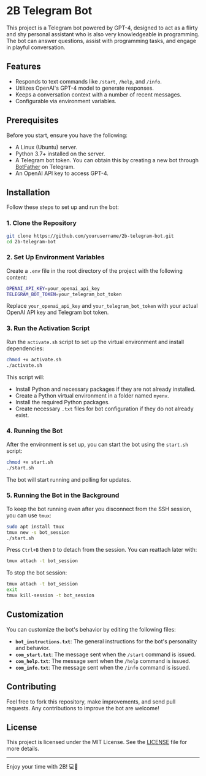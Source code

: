 # 2B Telegram Bot

This project is a Telegram bot powered by GPT-4, designed to act as a flirty and shy personal assistant who is also very knowledgeable in programming. The bot can answer questions, assist with programming tasks, and engage in playful conversation.

## Features

- Responds to text commands like `/start`, `/help`, and `/info`.
- Utilizes OpenAI's GPT-4 model to generate responses.
- Keeps a conversation context with a number of recent messages.
- Configurable via environment variables.

## Prerequisites

Before you start, ensure you have the following:

- A Linux (Ubuntu) server.
- Python 3.7+ installed on the server.
- A Telegram bot token. You can obtain this by creating a new bot through [BotFather](https://core.telegram.org/bots#botfather) on Telegram.
- An OpenAI API key to access GPT-4.

## Installation

Follow these steps to set up and run the bot:

### 1. Clone the Repository

```bash
git clone https://github.com/yourusername/2b-telegram-bot.git
cd 2b-telegram-bot
```

### 2. Set Up Environment Variables

Create a `.env` file in the root directory of the project with the following content:

```bash
OPENAI_API_KEY=your_openai_api_key
TELEGRAM_BOT_TOKEN=your_telegram_bot_token
```

Replace `your_openai_api_key` and `your_telegram_bot_token` with your actual OpenAI API key and Telegram bot token.

### 3. Run the Activation Script

Run the `activate.sh` script to set up the virtual environment and install dependencies:

```bash
chmod +x activate.sh
./activate.sh
```

This script will:

- Install Python and necessary packages if they are not already installed.
- Create a Python virtual environment in a folder named `myenv`.
- Install the required Python packages.
- Create necessary `.txt` files for bot configuration if they do not already exist.

### 4. Running the Bot

After the environment is set up, you can start the bot using the `start.sh` script:

```bash
chmod +x start.sh
./start.sh
```

The bot will start running and polling for updates.

### 5. Running the Bot in the Background

To keep the bot running even after you disconnect from the SSH session, you can use `tmux`:

```bash
sudo apt install tmux
tmux new -s bot_session
./start.sh
```

Press `Ctrl+B` then `D` to detach from the session. You can reattach later with:

```bash
tmux attach -t bot_session
```

To stop the bot session:

```bash
tmux attach -t bot_session
exit
tmux kill-session -t bot_session
```

## Customization

You can customize the bot's behavior by editing the following files:

- **`bot_instructions.txt`**: The general instructions for the bot's personality and behavior.
- **`com_start.txt`**: The message sent when the `/start` command is issued.
- **`com_help.txt`**: The message sent when the `/help` command is issued.
- **`com_info.txt`**: The message sent when the `/info` command is issued.

## Contributing

Feel free to fork this repository, make improvements, and send pull requests. Any contributions to improve the bot are welcome!

## License

This project is licensed under the MIT License. See the [LICENSE](LICENSE) file for more details.

---

Enjoy your time with 2B! 💻🤖
